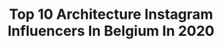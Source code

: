 ---
title: Top 10 Architecture Instagram Influencers In Belgium In 2020
description: Identify the most popular Instagram accounts on inBeat.
platform: Instagram
profiles:
  - username: "bildgestalter"
    fullname: >-
      Andreas Paehge Photography
    location: "Belgium"
    followers: 21087
    engagement: 305
    commentsToLikes: 0.010792
    avatar: "https://scontent-lhr8-1.cdninstagram.com/v/t51.2885-19/s320x320/80631960_866910307062235_5068075380808613888_n.jpg?_nc_ht=scontent-lhr8-1.cdninstagram.com&_nc_ohc=pQA725BouP4AX-iSgS9&oh=452d51a515ffdac2f2bf33096746e91a&oe=5EAE8EB0"
    verified: false
    hashtags: "#abandoned, #fineart, #fineartphotography, #architecture"
  - username: "dennisdtj"
    fullname: >-
      Dennis T'Jampens
    location: "Belgium"
    followers: 14524
    engagement: 582
    commentsToLikes: 0.028493
    avatar: "https://scontent-ams4-1.cdninstagram.com/v/t51.2885-19/s320x320/58604288_685660958537875_5993499498607804416_n.jpg?_nc_ht=scontent-ams4-1.cdninstagram.com&_nc_ohc=eZzNddyOxn0AX-MfV8e&oh=d36063b5dd267bc90b9067e8c55daa8c&oe=5EB30AAB"
    verified: false
    hashtags: "#happy2020, #happynewyear, #antwerp, #2000"
  - username: "maartenvda"
    fullname: >-
      Maarten Van der Auwera
    location: "Belgium"
    followers: 7552
    engagement: 1316
    commentsToLikes: 0.188156
    avatar: "https://scontent-lhr8-1.cdninstagram.com/v/t51.2885-19/s320x320/90631605_608413496377092_61245834209001472_n.jpg?_nc_ht=scontent-lhr8-1.cdninstagram.com&_nc_ohc=KSFFivjMJ38AX-rUZgs&oh=567c30718bcd1ca91d4c52ee1bf0f4e5&oe=5EBBF608"
    verified: false
    hashtags: "#disneychannel, #sunsetphotography, #webyme, #covid"
  - username: "el.vino"
    fullname: >-
      • Eʟ Vɪɴᴏ🍷
    location: "Belgium"
    followers: 113391
    engagement: 284
    commentsToLikes: 0.042880
    avatar: "https://scontent-ams4-1.cdninstagram.com/v/t51.2885-19/s320x320/66236008_444256612971333_5604420477142433792_n.jpg?_nc_ht=scontent-ams4-1.cdninstagram.com&_nc_ohc=q9se3ux_zeYAX_1X9km&oh=6e98f001cd3f8d02ceebf5ae23d44446&oe=5EBA5677"
    verified: false
    hashtags: "#sponsored, #france, #architectureparis, #parisarchitecture"
  - username: "valentinbruneau"
    fullname: >-
      Valentin bruneau
    location: "Belgium"
    followers: 43716
    engagement: 423
    commentsToLikes: 0.069482
    avatar: "https://scontent-lhr8-1.cdninstagram.com/v/t51.2885-19/s320x320/92780252_667632903809969_8605568676684365824_n.jpg?_nc_ht=scontent-lhr8-1.cdninstagram.com&_nc_ohc=4LYPWbOIDzoAX9HvgvC&oh=f99ccb6c47eeb416f5ec7949242115a1&oe=5EBB6C37"
    verified: false
    hashtags: "#chelseaboots, #shaving, #leather, #brussels"
  - username: "fovelfabien"
    fullname: >-
      FovelFabien
    location: "Belgium"
    followers: 2025
    engagement: 1639
    commentsToLikes: 0.060512
    avatar: "https://scontent-lhr8-1.cdninstagram.com/v/t51.2885-19/s320x320/64594402_335442220708840_2601782241776369664_n.jpg?_nc_ht=scontent-lhr8-1.cdninstagram.com&_nc_ohc=FyQGK1u7dv0AX_lBtqr&oh=a54fa1352a0e5555d2ad249258ddf08b&oe=5EBCD21C"
    verified: false
    hashtags: "#mariage, #style, #like, #expofilm"
  - username: "lorigavalda"
    fullname: >-
      Lori  ✨IPhone only✨ Belgium 🇧🇪
    location: "Belgium"
    followers: 54205
    engagement: 570
    commentsToLikes: 0.036132
    avatar: "https://scontent-lhr8-1.cdninstagram.com/v/t51.2885-19/s320x320/12093253_404931036363145_672468557_a.jpg?_nc_ht=scontent-lhr8-1.cdninstagram.com&_nc_ohc=lBu58BQ6iEwAX9SVR00&oh=eb919cbd3f67415b51aeb035c3b548e6&oe=5EBA10C7"
    verified: false
    hashtags: "#theprettycities, #ourplanetdaily, #ig, #living"
  - username: "my_daily_life_belgium"
    fullname: >-
      Barbara Maas
    location: "Belgium"
    followers: 2354
    engagement: 1393
    commentsToLikes: 0.154011
    avatar: "https://scontent-atl3-1.cdninstagram.com/v/t51.2885-19/s320x320/61789199_596191150869327_1586606797983055872_n.jpg?_nc_ht=scontent-atl3-1.cdninstagram.com&_nc_ohc=1jDI1pOXsDYAX-3FiZz&oh=7d6972f42c7e4a5acfd1d10f0c9cb796&oe=5EBB162B"
    verified: false
    hashtags: "#buitenleven, #ilovebelgium, #stapaf, #opdefiets"
  - username: "desiree_deridder"
    fullname: >-
      desiree de ridder
    location: "Belgium"
    followers: 7134
    engagement: 558
    commentsToLikes: 0.098343
    avatar: "https://scontent-ams4-1.cdninstagram.com/v/t51.2885-19/s320x320/84545329_872865559818748_7363549767739113472_n.jpg?_nc_ht=scontent-ams4-1.cdninstagram.com&_nc_ohc=AZ-s11BYyCUAX8Jseix&oh=56376ff4b96726a340a3e18d9c4dc7d8&oe=5EBBF8EF"
    verified: false
    hashtags: "#escultura, #argentinafumigada, #lovewhippets, #fuckmonsantobayer"
  - username: "belge_une_fois"
    fullname: >-
      Belge une fois
    location: "Belgium"
    followers: 18125
    engagement: 254
    commentsToLikes: 0.134048
    avatar: "https://scontent-ams4-1.cdninstagram.com/v/t51.2885-19/s150x150/26866331_555643034790700_8736699753422651392_n.jpg?_nc_ht=scontent-ams4-1.cdninstagram.com&_nc_ohc=-Nd76g5bmOcAX_GFL6B&oh=2000d9d82b0208f63c5761796a02b500&oe=5EBAD49E"
    verified: false
    hashtags: "#pontadapiedade, #welovebrussels, #concoursbelgique, #bougie"
---